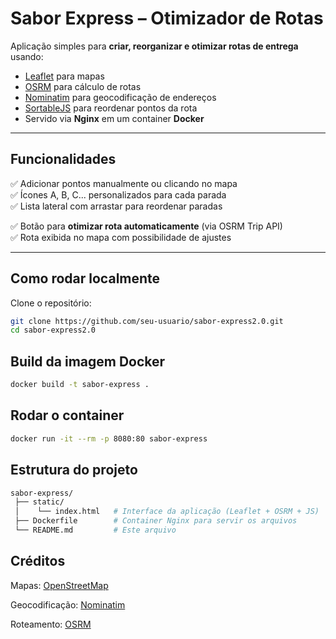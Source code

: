 #  Sabor Express – Otimizador de Rotas

Aplicação simples para **criar, reorganizar e otimizar rotas de entrega** usando:

- [Leaflet](https://leafletjs.com/) para mapas  
- [OSRM](http://project-osrm.org/) para cálculo de rotas  
- [Nominatim](https://nominatim.org/) para geocodificação de endereços  
- [SortableJS](https://sortablejs.github.io/Sortable/) para reordenar pontos da rota  
- Servido via **Nginx** em um container **Docker**

---

##  Funcionalidades

✅ Adicionar pontos manualmente ou clicando no mapa  
✅ Ícones A, B, C... personalizados para cada parada  
✅ Lista lateral com arrastar para reordenar paradas 

✅ Botão para **otimizar rota automaticamente** (via OSRM Trip API)  
✅ Rota exibida no mapa com possibilidade de ajustes  

---

##  Como rodar localmente

Clone o repositório:

```bash
git clone https://github.com/seu-usuario/sabor-express2.0.git
cd sabor-express2.0
```

## Build da imagem Docker

```bash
docker build -t sabor-express .
```

## Rodar o container

```bash
docker run -it --rm -p 8080:80 sabor-express
```

##  Estrutura do projeto

```bash
sabor-express/
 ├── static/
 │    └── index.html   # Interface da aplicação (Leaflet + OSRM + JS)
 ├── Dockerfile        # Container Nginx para servir os arquivos
 └── README.md         # Este arquivo
```

##  Créditos

Mapas: [OpenStreetMap](https://www.openstreetmap.org/#map=4/-15.13/-53.19)

Geocodificação: [Nominatim](https://nominatim.org/)

Roteamento: [OSRM](https://project-osrm.org/)
